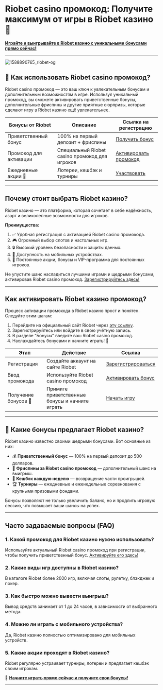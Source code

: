 # Riobet casino промокод: Получите максимум от игры в Riobet казино 🎰  

**[Играйте и выигрывайте в Riobet казино с уникальными бонусами прямо сейчас!](https://brandplay.link/dtx89f2L)**  

---
![1588890765_riobet-og](https://github.com/user-attachments/assets/57944475-9098-4e13-95c4-b02761f6b5d0)

## 🎁 Как использовать Riobet casino промокод?

Riobet casino промокод — это ваш ключ к увлекательным бонусам и дополнительным возможностям в игре. Используя уникальный промокод, вы сможете активировать приветственные бонусы, дополнительные фриспины и другие приятные сюрпризы, которые сделают игру в Riobet казино ещё увлекательнее.  

| **Бонусы от Riobet** | **Описание** | **Ссылка на регистрацию** |
|-----------------------|--------------|----------------------------|
| Приветственный бонус | 100% на первый депозит + фриспины | [Получить бонус](https://brandplay.link/dtx89f2L) |
| Промокод для активации | Специальный Riobet casino промокод для игроков | [Активировать промокод](https://brandplay.link/dtx89f2L) |
| Ежедневные акции 🎉 | Лотереи, кешбэк и турниры | [Участвовать](https://brandplay.link/dtx89f2L) |

---

## Почему стоит выбрать Riobet казино?  

Riobet казино — это платформа, которая сочетает в себе надёжность, азарт и великолепные возможности для игроков.  

**Преимущества:**
1. ✅ Удобная регистрация с активацией Riobet casino промокода.  
2. 🎮 Огромный выбор слотов и настольных игр.  
3. 🔒 Высокий уровень безопасности и защиты данных.  
4. 📱 Доступность на мобильных устройствах.  
5. 🌟 Постоянные акции, бонусы и VIP-программа для постоянных игроков.  

Не упустите шанс насладиться лучшими играми и щедрыми бонусами, активировав Riobet casino промокод. [Зарегистрируйтесь здесь!](https://brandplay.link/dtx89f2L)  

---

## Как активировать Riobet казино промокод?  

Процесс активации промокода в Riobet казино прост и понятен. Следуйте этим шагам:  

1. Перейдите на официальный сайт Riobet через [эту ссылку](https://brandplay.link/dtx89f2L).  
2. Зарегистрируйтесь или войдите в свою учётную запись.  
3. В разделе "Бонусы" введите ваш Riobet casino промокод.  
4. Наслаждайтесь бонусами и начните играть! 🎰  

| **Этап**               | **Действие**                                  | **Ссылка**                      |
|------------------------|-----------------------------------------------|----------------------------------|
| Регистрация            | Создайте аккаунт на сайте Riobet             | [Зарегистрироваться](https://brandplay.link/dtx89f2L) |
| Ввод промокода         | Используйте Riobet casino промокод            | [Активировать бонус](https://brandplay.link/dtx89f2L) |
| Получение бонусов 🎁   | Примите приветственные бонусы и начните играть | [Начать игру](https://brandplay.link/dtx89f2L) |

---

## 🎲 Какие бонусы предлагает Riobet казино?

Riobet казино известно своими щедрыми бонусами. Вот основные из них:  

- 💰 **Приветственный бонус** — 100% на первый депозит до 500 долларов.  
- 🎡 **Фриспины за Riobet casino промокод** — дополнительный шанс на выигрыш.  
- 🔄 **Кешбэк каждую неделю** — возвращение части проигрышей.  
- 🏆 **Турниры** — ежедневные и еженедельные соревнования с крупными призовыми фондами.  

Бонусы позволяют не только увеличить баланс, но и продлить игровую сессию, что повышает ваши шансы на успех.  

---

## Часто задаваемые вопросы (FAQ)  

### 1. Какой промокод для Riobet казино нужно использовать?  
Используйте актуальный Riobet casino промокод при регистрации, чтобы получить приветственный бонус. [Активируйте его здесь!](https://brandplay.link/dtx89f2L)  

### 2. Какие виды игр доступны в Riobet казино?  
В каталоге Riobet более 2000 игр, включая слоты, рулетку, блэкджек и покер.  

### 3. Как быстро можно вывести выигрыш?  
Вывод средств занимает от 1 до 24 часов, в зависимости от выбранного метода.  

### 4. Можно ли играть с мобильного устройства?  
Да, Riobet казино полностью оптимизировано для мобильных устройств.  

### 5. Какие акции проходят в Riobet казино?  
Riobet регулярно устраивает турниры, лотереи и предлагает кешбэк своим игрокам.  

🎯 **[Начните играть прямо сейчас и получите свои бонусы!](https://brandplay.link/dtx89f2L)**  

---


